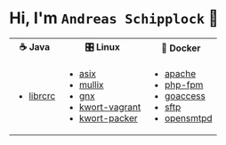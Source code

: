 # Hi, I'm `Andreas Schipplock` 👋

<table>
  <tbody>
    <tr>
      <th>☕ Java</th>
      <th>🎛️ Linux</th>
      <th>🐳 Docker</th>
    </tr>
    <tr>
      <td>
        <ul>
          <li><a href="https://github.com/schipplock/librcrc">librcrc</a></li>
        </ul>
      </td>
      <td>
        <ul>
          <li><a href="https://github.com/schipplock/asix">asix</a></li>
          <li><a href="https://github.com/schipplock/mullix">mullix</a></li>
          <li><a href="https://github.com/schipplock/gnx">gnx</a></li>
          <li><a href="https://github.com/schipplock/kwort-vagrant">kwort-vagrant</a></li>
          <li><a href="https://github.com/schipplock/kwort-packer">kwort-packer</a></li>
        </ul>
      </td>
      <td>
        <ul>
          <li><a href="https://github.com/schipplock/apache">apache</a></li>
          <li><a href="https://github.com/schipplock/php-fpm">php-fpm</a></li>
          <li><a href="https://github.com/schipplock/goaccess">goaccess</a></li>
          <li><a href="https://github.com/schipplock/sftp">sftp</a></li>
          <li><a href="https://github.com/schipplock/opensmtpd">opensmtpd</a></li>
        </ul>
      </td>
    </tr>
  </tbody>
</table>
